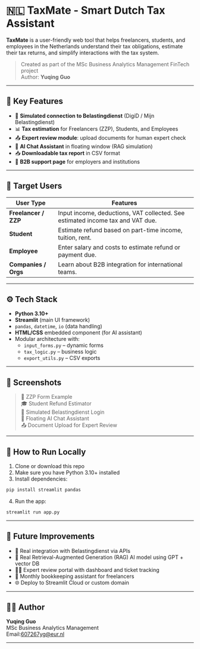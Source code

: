 
# 🇳🇱 TaxMate - Smart Dutch Tax Assistant

**TaxMate** is a user-friendly web tool that helps freelancers, students, and employees in the Netherlands understand their tax obligations, estimate their tax returns, and simplify interactions with the tax system.

> Created as part of the MSc Business Analytics Management FinTech project  
> Author: **Yuqing Guo**

---

## 🚀 Key Features

- 🔐 **Simulated connection to Belastingdienst** (DigiD / Mijn Belastingdienst)
- 📊 **Tax estimation** for Freelancers (ZZP), Students, and Employees
- 📤 **Expert review module**: upload documents for human expert check
- 🤖 **AI Chat Assistant** in floating window (RAG simulation)
- 📥 **Downloadable tax report** in CSV format
- 🏢 **B2B support page** for employers and institutions

---

## 👥 Target Users

| User Type     | Features |
|---------------|----------|
| **Freelancer / ZZP** | Input income, deductions, VAT collected. See estimated income tax and VAT due. |
| **Student**   | Estimate refund based on part-time income, tuition, rent. |
| **Employee**  | Enter salary and costs to estimate refund or payment due. |
| **Companies / Orgs** | Learn about B2B integration for international teams. |

---

## ⚙️ Tech Stack

- **Python 3.10+**
- **Streamlit** (main UI framework)
- `pandas`, `datetime`, `io` (data handling)
- **HTML/CSS** embedded component (for AI assistant)
- Modular architecture with:
  - `input_forms.py` – dynamic forms
  - `tax_logic.py` – business logic
  - `export_utils.py` – CSV exports

---

## 📸 Screenshots

> 💼 ZZP Form Example  
> 🎓 Student Refund Estimator  
> 🔐 Simulated Belastingdienst Login  
> 🤖 Floating AI Chat Assistant  
> 📤 Document Upload for Expert Review

---

## 🧪 How to Run Locally

1. Clone or download this repo
2. Make sure you have Python 3.10+ installed
3. Install dependencies:

```bash
pip install streamlit pandas
```

4. Run the app:

```bash
streamlit run app.py
```

---

## 🌱 Future Improvements

- 🔗 Real integration with Belastingdienst via APIs
- 🧠 Real Retrieval-Augmented Generation (RAG) AI model using GPT + vector DB
- 👩‍💼 Expert review portal with dashboard and ticket tracking
- 🧾 Monthly bookkeeping assistant for freelancers
- 🌐 Deploy to Streamlit Cloud or custom domain

---

## 👩‍💻 Author

**Yuqing Guo**  
MSc Business Analytics Management  
Email:607267yg@eur.nl


---
